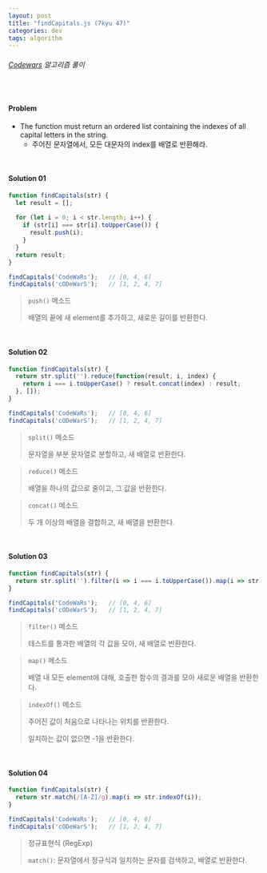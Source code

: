 ```yaml
---
layout: post
title: "findCapitals.js (7kyu 47)"
categories: dev
tags: algorithm
---
```


###### [Codewars](https://www.codewars.com) 알고리즘 풀이

<br>

#### Problem

- The function must return an ordered list containing the indexes of all capital letters in the string.
  - 주어진 문자열에서, 모든 대문자의 index를 배열로 반환해라.

<br>

#### Solution 01

```js
function findCapitals(str) {
  let result = [];
  
  for (let i = 0; i < str.length; i++) {
    if (str[i] === str[i].toUpperCase()) {
      result.push(i);
    }
  }
  return result;
}

findCapitals('CodeWaRs');	// [0, 4, 6]
findCapitals('cODeWarS');	// [1, 2, 4, 7]
```

> `push()` 메소드
>
> 배열의 끝에 새 element를 추가하고, 새로운 길이를 반환한다.

<br>

#### Solution 02

```js
function findCapitals(str) {
  return str.split('').reduce(function(result, i, index) {
    return i === i.toUpperCase() ? result.concat(index) : result;
  }, []);
}

findCapitals('CodeWaRs');	// [0, 4, 6]
findCapitals('cODeWarS');	// [1, 2, 4, 7]
```

> `split()` 메소드
>
> 문자열을 부분 문자열로 분할하고, 새 배열로 반환한다.

> `reduce()` 메소드
>
> 배열을 하나의 값으로 줄이고, 그 값을 반환한다.

> `concat()` 메소드
>
> 두 개 이상의 배열을 결합하고, 새 배열을 반환한다.

<br>

#### Solution 03

```js
function findCapitals(str) {
  return str.split('').filter(i => i === i.toUpperCase()).map(i => str.indexOf(i));
}

findCapitals('CodeWaRs');	// [0, 4, 6]
findCapitals('cODeWarS');	// [1, 2, 4, 7]
```

> `filter()` 메소드
>
> 테스트를 통과한 배열의 각 값을 모아, 새 배열로 반환한다.

> `map()` 메소드
>
> 배열 내 모든 element에 대해, 호출한 함수의 결과를 모아 새로운 배열을 반환한다.

> `indexOf()` 메소드
>
> 주어진 값이 처음으로 나타나는 위치를 반환한다.
>
> 일치하는 값이 없으면 -1을 반환한다.

<br>

#### Solution 04

```js
function findCapitals(str) {
  return str.match(/[A-Z]/g).map(i => str.indexOf(i));
}

findCapitals('CodeWaRs');	// [0, 4, 6]
findCapitals('cODeWarS');	// [1, 2, 4, 7]
```

> 정규표현식 (RegExp)
>
> `match()`: 문자열에서 정규식과 일치하는 문자를 검색하고, 배열로 반환한다.

<br>